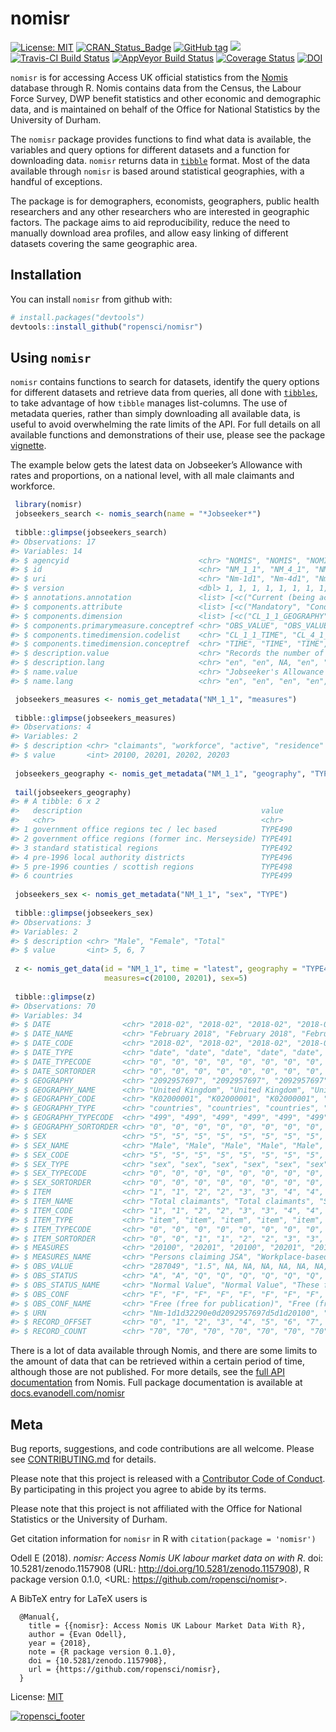 
<!-- README.md is generated from README.Rmd. Please edit that file -->

# nomisr

[![License:
MIT](https://img.shields.io/badge/License-MIT-blue.svg)](https://opensource.org/licenses/MIT)
[![CRAN\_Status\_Badge](https://www.r-pkg.org/badges/version/nomisr)](https://cran.r-project.org/package=nomisr)
[![GitHub
tag](https://img.shields.io/github/tag/ropensci/nomisr.svg)](https://github.com/ropensci/nomisr)
[![](https://cranlogs.r-pkg.org/badges/grand-total/nomisr)](https://dgrtwo.shinyapps.io/cranview/)
[![Travis-CI Build
Status](https://travis-ci.org/ropensci/nomisr.svg?branch=master)](https://travis-ci.org/ropensci/nomisr)
[![AppVeyor Build
Status](https://ci.appveyor.com/api/projects/status/github/ropensci/nomisr?branch=master&svg=true)](https://ci.appveyor.com/project/ropensci/nomisr)
[![Coverage
Status](https://img.shields.io/codecov/c/github/ropensci/nomisr/master.svg)](https://codecov.io/github/ropensci/nomisr?branch=master)
[![DOI](https://zenodo.org/badge/118144805.svg)](https://zenodo.org/badge/latestdoi/118144805)

`nomisr` is for accessing Access UK official statistics from the
[Nomis](https://www.nomisweb.co.uk/) database through R. Nomis contains
data from the Census, the Labour Force Survey, DWP benefit statistics
and other economic and demographic data, and is maintained on behalf of
the Office for National Statistics by the University of Durham.

The `nomisr` package provides functions to find what data is available,
the variables and query options for different datasets and a function
for downloading data. `nomisr` returns data in
[`tibble`](https://cran.r-project.org/package=tibble) format. Most of
the data available through `nomisr` is based around statistical
geographies, with a handful of exceptions.

The package is for demographers, economists, geographers, public health
researchers and any other researchers who are interested in geographic
factors. The package aims to aid reproducibility, reduce the need to
manually download area profiles, and allow easy linking of different
datasets covering the same geographic area.

## Installation

You can install `nomisr` from github with:

``` r
# install.packages("devtools")
devtools::install_github("ropensci/nomisr")
```

## Using `nomisr`

`nomisr` contains functions to search for datasets, identify the query
options for different datasets and retrieve data from queries, all done
with [`tibbles`](http://tibble.tidyverse.org/), to take advantage of how
`tibble` manages list-columns. The use of metadata queries, rather than
simply downloading all available data, is useful to avoid overwhelming
the rate limits of the API. For full details on all available functions
and demonstrations of their use, please see the package
[vignette](https://docs.evanodell.com/nomisr/articles/introduction.html).

The example below gets the latest data on Jobseeker’s Allowance with
rates and proportions, on a national level, with all male claimants and
workforce.

``` r
 library(nomisr)
 jobseekers_search <- nomis_search(name = "*Jobseeker*")
 
 tibble::glimpse(jobseekers_search)
#> Observations: 17
#> Variables: 14
#> $ agencyid                             <chr> "NOMIS", "NOMIS", "NOMIS"...
#> $ id                                   <chr> "NM_1_1", "NM_4_1", "NM_8...
#> $ uri                                  <chr> "Nm-1d1", "Nm-4d1", "Nm-8...
#> $ version                              <dbl> 1, 1, 1, 1, 1, 1, 1, 1, 1...
#> $ annotations.annotation               <list> [<c("Current (being acti...
#> $ components.attribute                 <list> [<c("Mandatory", "Condit...
#> $ components.dimension                 <list> [<c("CL_1_1_GEOGRAPHY", ...
#> $ components.primarymeasure.conceptref <chr> "OBS_VALUE", "OBS_VALUE",...
#> $ components.timedimension.codelist    <chr> "CL_1_1_TIME", "CL_4_1_TI...
#> $ components.timedimension.conceptref  <chr> "TIME", "TIME", "TIME", "...
#> $ description.value                    <chr> "Records the number of pe...
#> $ description.lang                     <chr> "en", "en", NA, "en", "en...
#> $ name.value                           <chr> "Jobseeker's Allowance wi...
#> $ name.lang                            <chr> "en", "en", "en", "en", "...

 jobseekers_measures <- nomis_get_metadata("NM_1_1", "measures")
 
 tibble::glimpse(jobseekers_measures)
#> Observations: 4
#> Variables: 2
#> $ description <chr> "claimants", "workforce", "active", "residence"
#> $ value       <int> 20100, 20201, 20202, 20203
 
 jobseekers_geography <- nomis_get_metadata("NM_1_1", "geography", "TYPE")
 
 tail(jobseekers_geography)
#> # A tibble: 6 x 2
#>   description                                        value  
#>   <chr>                                              <chr>  
#> 1 government office regions tec / lec based          TYPE490
#> 2 government office regions (former inc. Merseyside) TYPE491
#> 3 standard statistical regions                       TYPE492
#> 4 pre-1996 local authority districts                 TYPE496
#> 5 pre-1996 counties / scottish regions               TYPE498
#> 6 countries                                          TYPE499
 
 jobseekers_sex <- nomis_get_metadata("NM_1_1", "sex", "TYPE")
 
 tibble::glimpse(jobseekers_sex)
#> Observations: 3
#> Variables: 2
#> $ description <chr> "Male", "Female", "Total"
#> $ value       <int> 5, 6, 7
 
 z <- nomis_get_data(id = "NM_1_1", time = "latest", geography = "TYPE499",
                     measures=c(20100, 20201), sex=5)
 
 tibble::glimpse(z)
#> Observations: 70
#> Variables: 34
#> $ DATE                <chr> "2018-02", "2018-02", "2018-02", "2018-02"...
#> $ DATE_NAME           <chr> "February 2018", "February 2018", "Februar...
#> $ DATE_CODE           <chr> "2018-02", "2018-02", "2018-02", "2018-02"...
#> $ DATE_TYPE           <chr> "date", "date", "date", "date", "date", "d...
#> $ DATE_TYPECODE       <chr> "0", "0", "0", "0", "0", "0", "0", "0", "0...
#> $ DATE_SORTORDER      <chr> "0", "0", "0", "0", "0", "0", "0", "0", "0...
#> $ GEOGRAPHY           <chr> "2092957697", "2092957697", "2092957697", ...
#> $ GEOGRAPHY_NAME      <chr> "United Kingdom", "United Kingdom", "Unite...
#> $ GEOGRAPHY_CODE      <chr> "K02000001", "K02000001", "K02000001", "K0...
#> $ GEOGRAPHY_TYPE      <chr> "countries", "countries", "countries", "co...
#> $ GEOGRAPHY_TYPECODE  <chr> "499", "499", "499", "499", "499", "499", ...
#> $ GEOGRAPHY_SORTORDER <chr> "0", "0", "0", "0", "0", "0", "0", "0", "0...
#> $ SEX                 <chr> "5", "5", "5", "5", "5", "5", "5", "5", "5...
#> $ SEX_NAME            <chr> "Male", "Male", "Male", "Male", "Male", "M...
#> $ SEX_CODE            <chr> "5", "5", "5", "5", "5", "5", "5", "5", "5...
#> $ SEX_TYPE            <chr> "sex", "sex", "sex", "sex", "sex", "sex", ...
#> $ SEX_TYPECODE        <chr> "0", "0", "0", "0", "0", "0", "0", "0", "0...
#> $ SEX_SORTORDER       <chr> "0", "0", "0", "0", "0", "0", "0", "0", "0...
#> $ ITEM                <chr> "1", "1", "2", "2", "3", "3", "4", "4", "9...
#> $ ITEM_NAME           <chr> "Total claimants", "Total claimants", "Stu...
#> $ ITEM_CODE           <chr> "1", "1", "2", "2", "3", "3", "4", "4", "9...
#> $ ITEM_TYPE           <chr> "item", "item", "item", "item", "item", "i...
#> $ ITEM_TYPECODE       <chr> "0", "0", "0", "0", "0", "0", "0", "0", "0...
#> $ ITEM_SORTORDER      <chr> "0", "0", "1", "1", "2", "2", "3", "3", "4...
#> $ MEASURES            <chr> "20100", "20201", "20100", "20201", "20100...
#> $ MEASURES_NAME       <chr> "Persons claiming JSA", "Workplace-based e...
#> $ OBS_VALUE           <chr> "287049", "1.5", NA, NA, NA, NA, NA, NA, N...
#> $ OBS_STATUS          <chr> "A", "A", "Q", "Q", "Q", "Q", "Q", "Q", "Q...
#> $ OBS_STATUS_NAME     <chr> "Normal Value", "Normal Value", "These fig...
#> $ OBS_CONF            <chr> "F", "F", "F", "F", "F", "F", "F", "F", "F...
#> $ OBS_CONF_NAME       <chr> "Free (free for publication)", "Free (free...
#> $ URN                 <chr> "Nm-1d1d32290e0d2092957697d5d1d20100", "Nm...
#> $ RECORD_OFFSET       <chr> "0", "1", "2", "3", "4", "5", "6", "7", "8...
#> $ RECORD_COUNT        <chr> "70", "70", "70", "70", "70", "70", "70", ...
```

There is a lot of data available through Nomis, and there are some
limits to the amount of data that can be retrieved within a certain
period of time, although those are not published. For more details, see
the [full API documentation](https://www.nomisweb.co.uk/api/v01/help)
from Nomis. Full package documentation is available at
[docs.evanodell.com/nomisr](https://docs.evanodell.com/nomisr)

## Meta

Bug reports, suggestions, and code contributions are all welcome. Please
see [CONTRIBUTING.md](CONTRIBUTING.md) for details.

Please note that this project is released with a [Contributor Code of
Conduct](CONDUCT.md). By participating in this project you agree to
abide by its terms.

Please note that this project is not affiliated with the Office for
National Statistics or the University of Durham.

Get citation information for `nomisr` in R with `citation(package =
'nomisr')`

Odell E (2018). *nomisr: Access Nomis UK labour market data on with R*.
doi: 10.5281/zenodo.1157908 (URL:
<http://doi.org/10.5281/zenodo.1157908>), R package version 0.1.0,
\<URL: <https://github.com/ropensci/nomisr>\>.

A BibTeX entry for LaTeX users is

``` 
  @Manual{,
    title = {{nomisr}: Access Nomis UK Labour Market Data With R},
    author = {Evan Odell},
    year = {2018},
    note = {R package version 0.1.0},
    doi = {10.5281/zenodo.1157908},
    url = {https://github.com/ropensci/nomisr},
  }
```

License:
[MIT](LICENSE.md)

[![ropensci\_footer](https://ropensci.org/public_images/ropensci_footer.png)](https://ropensci.org)
